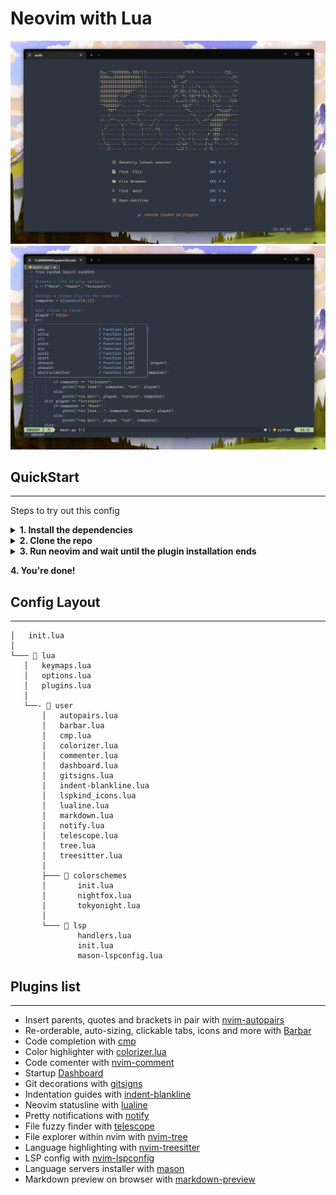 # Neovim with Lua

![Dashboard creenshot](./dashboard.png)
![Code example screenshot](./code.png)

## QuickStart
--------------------

Steps to try out this config

<details close>

<summary><b>1. Install the dependencies</b></summary>
  
- Windows
  - [Neovim](https://github.com/neovim/neovim/releases/tag/v0.7.2) v0.7.2
  > Note: I tried to use LSP on neovim nightly (installed through chocolatey) without success.

- Linux
  - [Neovim](https://github.com/neovim/neovim/releases/tag/v0.8.1) v0.8.1

- Some [Nerd Font](https://www.nerdfonts.com/)

<br>

</details>

<details close>

<summary><b>2. Clone the repo</b></summary>

- Windows

    git clone https://github.com/scarktt/nvim.git "$env:LOCALAPPDATA\nvim"

    > ️ℹ️ You have to remove your current config located in ~\AppData\Local\nvim

- Linux

    git clone https://github.com/scarktt/nvim.git ~/.config/nvim/

<br>

</details>

<details close>

<summary><b>3. Run neovim and wait until the plugin installation ends</b></summary>

- Windows

> ℹ️ For a cleanner plugins installation you can remove all the files located in ~\AppData\Local\nvim-data
  
<br>

</details>

**4. You're done!**

## Config Layout
--------------------

    │   init.lua
    │
    └─── 📂 lua
       │   keymaps.lua
       │   options.lua
       │   plugins.lua
       │
       └──- 📂 user
           │   autopairs.lua
           │   barbar.lua
           │   cmp.lua
           │   colorizer.lua
           │   commenter.lua
           │   dashboard.lua
           │   gitsigns.lua
           │   indent-blankline.lua
           │   lspkind_icons.lua
           │   lualine.lua
           │   markdown.lua
           │   notify.lua
           │   telescope.lua
           │   tree.lua
           │   treesitter.lua
           │
           ├─── 📂 colorschemes
           │       init.lua
           │       nightfox.lua
           │       tokyonight.lua
           │
           └─── 📂 lsp
                   handlers.lua
                   init.lua
                   mason-lspconfig.lua

## Plugins list
--------------------

-  Insert parents, quotes and brackets in pair with [nvim-autopairs](https://github.com/windwp/nvim-autopairs)
-  Re-orderable, auto-sizing, clickable tabs, icons and more with [Barbar](https://github.com/romgrk/barbar.nvim)
-  Code completion with [cmp](https://github.com/hrsh7th/nvim-cmp)
-  Color highlighter with [colorizer.lua](https://github.com/norcalli/nvim-colorizer.lua)
-  Code comenter with [nvim-comment](https://github.com/terrortylor/nvim-comment)
-  Startup [Dashboard](https://github.com/glepnir/dashboard-nvim)
-  Git decorations with [gitsigns](https://github.com/lewis6991/gitsigns.nvim)
-  Indentation guides with [indent-blankline](https://github.com/lukas-reineke/indent-blankline.nvim)
-  Neovim statusline with [lualine](https://github.com/nvim-lualine/lualine.nvim)
-  Pretty notifications with [notify](https://github.com/rcarriga/nvim-notify)
-  File fuzzy finder with [telescope](https://github.com/nvim-telescope/telescope.nvim)
-  File explorer within nvim with [nvim-tree](https://github.com/kyazdani42/nvim-tree.lua)
-  Language highlighting with [nvim-treesitter](https://github.com/nvim-treesitter/nvim-treesitter)
-  LSP config with [nvim-lspconfig](https://github.com/neovim/nvim-lspconfig)
-  Language servers installer with [mason](https://github.com/williamboman/mason.nvim)
-  Markdown preview on browser with [markdown-preview](https://github.com/iamcco/markdown-preview.nvim)
